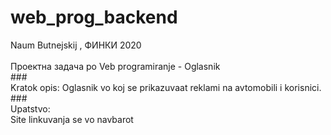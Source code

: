 # web_prog_backend</br>
Naum Butnejskij , ФИНКИ 2020</br></br>
Проектна задача po Veb programiranje - Oglasnik </br>
###</br>
Kratok opis: Oglasnik vo koj se prikazuvaat reklami na avtomobili i korisnici.</br>
###</br>
Upatstvo:</br>
Site linkuvanja se vo navbarot
